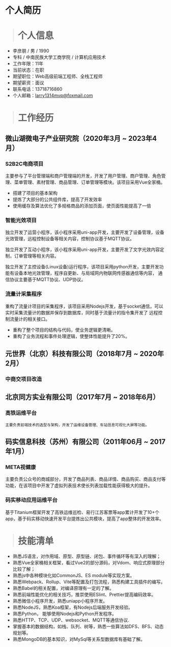 # 个人简历



> # 个人信息



- 李彦朋 / 男 / 1990
- 专科 / 中南民族大学工商学院 / 计算机应用技术
- 工作年限：11年
- 当前状态：在职
- 期望职位：Web高级前端工程师、全栈工程师
- 期望薪资：面议
- 联系电话：13718716860
- 个人邮箱：larry1314mvp@foxmail.com






> # 工作经历



## 微山湖微电子产业研究院（2020年3月 ~ 2023年4月）

### 	S2B2C电商项目

​	主要参与了平台管理端和商户管理端的开发，开发了用户管理、商户管理、角色管理、菜单管理、素材管理、商品管理、订单管理等模块。该项目采用Vue全家桶。

- 搭建了项目的基本架构
- 提炼了大部分的公共组件库，提高了开发效率
- 使用缓存及算法优化了多规格商品的添加页面，使页面性能提高了一倍

### 	智能光效项目

​	独立开发了运营小程序，该小程序采用uni-app开发，主要开发了设备管理，设备光效管理，远程控制设备等相关内容，控制协议基于MQTT协议。

​	独立开发了互动小程序，该小程序采用uni-app开发，主要开发了文字光效内容定制，订单管理等相关内容。

​	独立开发了主控设备(Linux设备)运行程序，该项目采用python开发，主要开发功能有设备本地光效管理，程序自更新、与局域网内物联网传感器通信等内容，	通信协议主要基于MQTT协议、UDP协议。

### 	流量计采集程序

​重构了流量计项目的采集程序，该项目采用Nodejs开发，基于socket通信，可以实时采集流量计的数据并保存到数据库，同时基于流量计的指令集开发了	远程控制流量计的相关接口。

- 重构了整个项目的结构与代码，使业务逻辑更清晰。
- 重构了业务流程和事件处理逻辑，使整体性能提升了20%。

## 元世界（北京）科技有限公司（2018年7月 ~ 2020年2月）
### 	中商交项目改造



## 北京同方实业有限公司（2017年7月 ~ 2018年6月）
### 	高铁运维平台
    主要负责前端技术的选型与架构，开发了运维设备管理、车站信息可视化大屏等功能。



## 码实信息科技（苏州）有限公司（2011年06月 ~ 2017年1月）
### 	META视健康

​	主要负责公众号的商城部分，开发了商品列表、商品详情、商品购买、商品支付等功能，在该项目中开发了虚拟列表技术使长列表加载性能获得极大的提升。

### 	码实移动应用运维平台

​	基于Titanium框架开发了高铁运维巡检、易行江苏客票等app累计开发了10+个app，基于码实移动快速开发平台提炼出公共模块，提高了app整体的开发效率。





> # 技能清单



- 熟悉JS语言，对作用域、原型、原型链、闭包、事件循环等有深入的理解；
- 熟悉Vue全家桶相关框架，看过Vue2的部分源码，对Vdom、响应式原理部分比较了解；
- 熟悉js中各种模块化如CommonJS、ES module等实现方案。
- 熟悉Webpack、Rollup、Vite等配置及打包流程，熟悉构建工具插件的编写。
- 熟悉Babel的相关配置，对编译原理有一定的了解。
- 熟悉前端性能优化的相关技巧，推崇使用ESlint、Prettier提高编码效率。
- 熟悉微信小程序开发，熟悉uniapp小程序开发。
- 熟悉NodeJS，熟悉Koa框架，有Nodejs后端服务开发经验。
- 熟悉Python， 能够使用Nodejs和Python开发程序。
- 熟悉HTTP、TCP、UDP、websocket、MQTT等通信协议.
- 掌握基本的数据结构，如栈、队列、树等，熟悉一些算法如DFS、BFS、动态规划等。
- 熟悉MongoDB的基本知识，对MySql等关系型数据库有基础了解。
